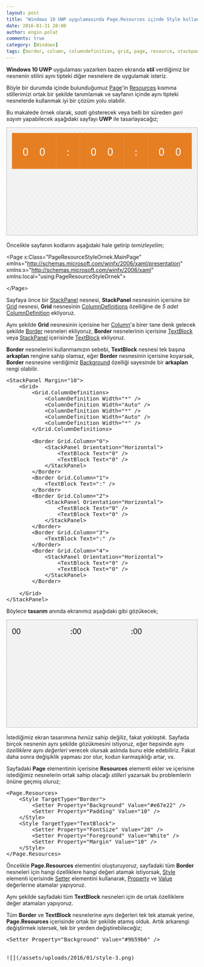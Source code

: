 ```yaml
---
layout: post
title: "Windows 10 UWP uygulamasında Page.Resources içinde Style kullanmak"
date: 2016-01-31 20:00
author: engin.polat
comments: true
category: [Windows]
tags: [border, column, columndefinition, grid, page, resource, stackpanel, style, textblock, uwp, windows, windows10]
---
```

**Windows 10 UWP** uygulaması yazarken bazen ekranda **stil** verdiğimiz bir nesnenin stilini aynı tipteki diğer nesnelere de uygulamak isteriz.

Böyle bir durumda içinde bulunduğumuz <a href="https://msdn.microsoft.com/library/windows/apps/windows.ui.xaml.controls.page" target="_blank" rel="noopener">Page</a>'in <a href="https://msdn.microsoft.com/library/windows/apps/windows.ui.xaml.frameworkelement.resources" target="_blank" rel="noopener">Resources</a> kısmına stillerimizi ortak bir şekilde tanımlamak ve sayfanın içinde aynı tipteki nesnelerde kullanmak iyi bir çözüm yolu olabilir.

Bu makalede örnek olarak, *saati* gösterecek veya belli bir süreden *geri sayım* yapabilecek aşağıdaki sayfayı **UWP** ile tasarlayacağız;

![](/assets/uploads/2016/01/style-1.png)

Öncelikle sayfanın kodlarını aşağıdaki hale getirip *temizleyelim*;



&lt;Page
    x:Class="PageResourceStyleOrnek.MainPage"
    xmlns="http://schemas.microsoft.com/winfx/2006/xaml/presentation"
    xmlns:x="http://schemas.microsoft.com/winfx/2006/xaml"
    xmlns:local="using:PageResourceStyleOrnek"&gt;

&lt;/Page&gt;</pre>

Sayfaya önce bir <a href="http://msdn.microsoft.com/library/windows/apps/windows.ui.xaml.controls.stackpanel" target="_blank" rel="noopener">StackPanel</a> nesnesi, **StackPanel** nesnesinin içerisine bir <a href="http://msdn.microsoft.com/library/windows/apps/windows.ui.xaml.controls.grid" target="_blank" rel="noopener">Grid</a> nesnesi, **Grid** nesnesinin <a href="https://msdn.microsoft.com/library/windows/apps/windows.ui.xaml.controls.grid.columndefinitions" target="_blank" rel="noopener">ColumnDefinitions</a> özelliğine de *5 adet* <a href="https://msdn.microsoft.com/library/windows/apps/windows.ui.xaml.controls.columndefinition" target="_blank" rel="noopener">ColumnDefinition</a> ekliyoruz.

Aynı şekilde **Grid** nesnesinin içerisine her <a href="https://msdn.microsoft.com/library/system.windows.controls.grid.column" target="_blank" rel="noopener">Column</a>'a birer tane denk gelecek şekilde <a href="https://msdn.microsoft.com/library/windows/apps/windows.ui.xaml.controls.border" target="_blank" rel="noopener">Border</a> nesneleri ekliyoruz, **Border** nesnelerinin içerisine <a href="https://msdn.microsoft.com/library/windows/apps/windows.ui.xaml.controls.textblock" target="_blank" rel="noopener">TextBlock</a> veya <a href="http://msdn.microsoft.com/library/windows/apps/windows.ui.xaml.controls.stackpanel" target="_blank" rel="noopener">StackPanel</a> içerisinde <a href="https://msdn.microsoft.com/library/windows/apps/windows.ui.xaml.controls.textblock" target="_blank" rel="noopener">TextBlock</a> ekliyoruz.

**Border** nesnelerini kullanmamızın sebebi, **TextBlock** nesnesi tek başına **arkaplan** rengine sahip olamaz, eğer **Border** nesnesinin içerisine koyarsak, **Border** nesnesine verdiğimiz <a href="https://msdn.microsoft.com/library/windows.ui.xaml.controls.border.background" target="_blank" rel="noopener">Background</a> özelliği sayesinde bir **arkaplan** rengi olabilir.

<pre class="brush:xml">&lt;StackPanel Margin="10"&gt;
    &lt;Grid&gt;
        &lt;Grid.ColumnDefinitions&gt;
            &lt;ColumnDefinition Width="*" /&gt;
            &lt;ColumnDefinition Width="Auto" /&gt;
            &lt;ColumnDefinition Width="*" /&gt;
            &lt;ColumnDefinition Width="Auto" /&gt;
            &lt;ColumnDefinition Width="*" /&gt;
        &lt;/Grid.ColumnDefinitions&gt;

        &lt;Border Grid.Column="0"&gt;
            &lt;StackPanel Orientation="Horizontal"&gt;
                &lt;TextBlock Text="0" /&gt;
                &lt;TextBlock Text="0" /&gt;
            &lt;/StackPanel&gt;
        &lt;/Border&gt;
        &lt;Border Grid.Column="1"&gt;
            &lt;TextBlock Text=":" /&gt;
        &lt;/Border&gt;
        &lt;Border Grid.Column="2"&gt;
            &lt;StackPanel Orientation="Horizontal"&gt;
                &lt;TextBlock Text="0" /&gt;
                &lt;TextBlock Text="0" /&gt;
            &lt;/StackPanel&gt;
        &lt;/Border&gt;
        &lt;Border Grid.Column="3"&gt;
            &lt;TextBlock Text=":" /&gt;
        &lt;/Border&gt;
        &lt;Border Grid.Column="4"&gt;
            &lt;StackPanel Orientation="Horizontal"&gt;
                &lt;TextBlock Text="0" /&gt;
                &lt;TextBlock Text="0" /&gt;
            &lt;/StackPanel&gt;
        &lt;/Border&gt;

    &lt;/Grid&gt;
&lt;/StackPanel&gt;</pre>

Böylece **tasarım** anında ekranımız aşağıdaki gibi gözükecek;

![](/assets/uploads/2016/01/style-2.png)

İstediğimiz ekran tasarımına *henüz* sahip değiliz, fakat *yaklaştık*. Sayfada birçok nesnenin aynı şekilde gözükmesini istiyoruz, eğer hepsinde aynı *özelliklere* aynı *değerleri* verecek olursak aslında bunu elde edebiliriz. Fakat daha sonra değişiklik yapması zor olur, kodun karmaşıklığı artar, vs.

Sayfadaki **Page** elementinin içerisine **Resources** elementi ekler ve içerisine istediğimiz nesnelerin ortak sahip olacağı *stilleri* yazarsak bu problemlerin önüne geçmiş oluruz;

<pre class="brush:xml">&lt;Page.Resources&gt;
    &lt;Style TargetType="Border"&gt;
        &lt;Setter Property="Background" Value="#e67e22" /&gt;
        &lt;Setter Property="Padding" Value="10" /&gt;
    &lt;/Style&gt;
    &lt;Style TargetType="TextBlock"&gt;
        &lt;Setter Property="FontSize" Value="20" /&gt;
        &lt;Setter Property="Foreground" Value="White" /&gt;
        &lt;Setter Property="Margin" Value="10" /&gt;
    &lt;/Style&gt;
&lt;/Page.Resources&gt;</pre>

Öncelikle **Page.Resources** elementini oluşturuyoruz, sayfadaki tüm **Border** nesneleri için hangi özelliklere hangi değeri atamak istiyorsak, <a href="https://msdn.microsoft.com/library/system.windows.style" target="_blank" rel="noopener">Style</a> elementi içerisinde <a href="https://msdn.microsoft.com/library/system.windows.setter" target="_blank" rel="noopener">Setter</a> elementini kullanarak, <a href="https://msdn.microsoft.com/library/system.windows.setter.property" target="_blank" rel="noopener">Property</a> ve <a href="https://msdn.microsoft.com/library/system.windows.setter.value" target="_blank" rel="noopener">Value</a> değerlerine atamalar yapıyoruz.

Aynı şekilde sayfadaki tüm **TextBlock** nesneleri için de ortak özelliklere değer atamaları yapıyoruz.

Tüm **Border** ve **TextBlock** nesnelerine aynı değerleri tek tek atamak yerine, **Page.Resources** içerisinde ortak bir şekilde atamış olduk. Artık arkarengi değiştirmek istersek, tek bir yerden değiştirebileceğiz;

<pre class="brush:xml">&lt;Setter Property="Background" Value="#9b59b6" /&gt;


![](/assets/uploads/2016/01/style-3.png)

